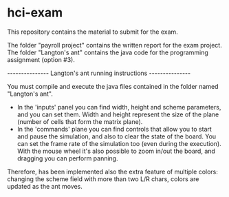 # hci-exam
This repository contains the material to submit for the exam.

The folder "payroll project" contains the written report for the exam project.
The folder "Langton's ant" contains the java code for the programming assignment (option #3).


--------------- Langton's ant running instructions ---------------

You must compile and execute the java files contained in the folder named "Langton's ant".
- In the 'inputs' panel you can find width, height and scheme parameters, and you can set them. Width and height represent the size of the plane (number of cells that form the matrix plane).
- In the 'commands' plane you can find controls that allow you to start and pause the simulation, and also to clear the state of the board. You can set the frame rate of the simulation too (even during the execution). With the mouse wheel it's also possible to zoom in/out the board, and dragging you can perform panning.

Therefore, has been implemented also the extra feature of multiple colors: changing the scheme field with more than two L/R chars, colors are updated as the ant moves.
